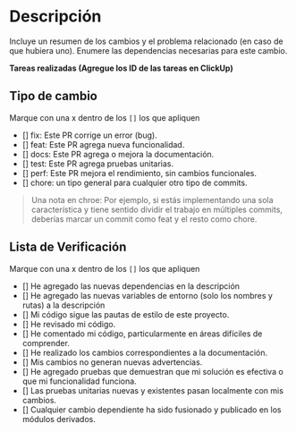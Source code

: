 # Descripción

Incluye un resumen de los cambios y el problema relacionado (en caso de que hubiera uno). Enumere las dependencias necesarias para este cambio.

**Tareas realizadas (Agregue los ID de las tareas en ClickUp)**

## Tipo de cambio

Marque con una x dentro de los `[]` los que apliquen

- [] fix: Este PR corrige un error (bug).
- [] feat: Este PR agrega nueva funcionalidad.
- [] docs: Este PR agrega o mejora la documentación.
- [] test: Este PR agrega pruebas unitarias.
- [] perf: Este PR mejora el rendimiento, sin cambios funcionales.
- [] chore: un tipo general para cualquier otro tipo de commits.

> Una nota en chroe: Por ejemplo, si estás implementando una sola característica y tiene sentido dividir el trabajo en múltiples commits, deberías marcar un commit como feat y el resto como chore.

## Lista de Verificación

Marque con una x dentro de los `[]` los que apliquen

- [] He agregado las nuevas dependencias en la descripción
- [] He agregado las nuevas variables de entorno (solo los nombres y rutas) a la descripción
- [] Mi código sigue las pautas de estilo de este proyecto.
- [] He revisado mi código.
- [] He comentado mi código, particularmente en áreas difíciles de comprender.
- [] He realizado los cambios correspondientes a la documentación.
- [] Mis cambios no generan nuevas advertencias.
- [] He agregado pruebas que demuestran que mi solución es efectiva o que mi funcionalidad funciona.
- [] Las pruebas unitarias nuevas y existentes pasan localmente con mis cambios.
- [] Cualquier cambio dependiente ha sido fusionado y publicado en los módulos derivados.
